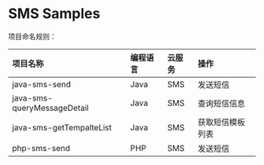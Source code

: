 # SMS Samples

项目命名规则：

| 项目名称 | 编程语言 | 云服务 | 操作 |
| :-- | :-- | :-- | :-- |
| java-sms-send | Java | SMS | 发送短信 |
| java-sms-queryMessageDetail | Java | SMS | 查询短信信息 |
| java-sms-getTempalteList | Java | SMS | 获取短信模板列表 |
| php-sms-send | PHP | SMS | 发送短信 |